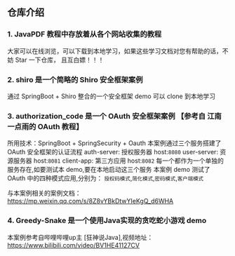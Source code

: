 ## 仓库介绍

### 1. JavaPDF 教程中存放着从各个网站收集的教程
大家可以在线浏览，可以下载到本地学习，如果这些学习文档对您有帮助的话，不妨 Star 一下仓库，
且互白嫖！！！

### 2. shiro 是一个简略的 Shiro 安全框架案例
通过 SpringBoot + Shiro 整合的一个安全框架 demo
可以 clone 到本地学习

### 3. authorization_code 是一个 OAuth 安全框架案例 【参考自 江南一点雨的 OAuth 教程】
所用技术：SpringBoot + SpringSecurity + Oauth 
本案例通过三个服务搭建了 OAuth 安全框架的认证流程
auth-server: 授权服务器 host:`8080`
user-server: 资源服务器	host:`8081`
client-app: 第三方应用	host:`8082`
每一个都作为一个单独的服务存在,如要测试本 demo,要在本地启动这三个服务
本案例 demo 测试了 OAuth 中的四种模式应用,分别为：
`授权码模式`,`简化模式`,`密码模式`,`客户端模式`

与本案例相关的案例文档：https://mp.weixin.qq.com/s/8Z8vYBkDtwYIeKgQ_d6WHA

### 4. Greedy-Snake 是一个使用Java实现的贪吃蛇小游戏 demo
本案例参考自哔哩哔哩up主 [狂神说Java],视频地址：https://www.bilibili.com/video/BV1HE41127CV